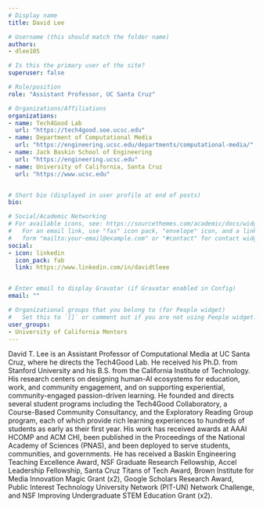 ```yaml
---
# Display name
title: David Lee

# Username (this should match the folder name)
authors:
- dlee105

# Is this the primary user of the site?
superuser: false

# Role/position
role: "Assistant Professor, UC Santa Cruz"

# Organizations/Affiliations
organizations:
- name: Tech4Good Lab
  url: "https://tech4good.soe.ucsc.edu"
- name: Department of Computational Media
  url: "https://engineering.ucsc.edu/departments/computational-media/"
- name: Jack Baskin School of Engineering
  url: "https://engineering.ucsc.edu"
- name: University of California, Santa Cruz
  url: "https://www.ucsc.edu"


# Short bio (displayed in user profile at end of posts)
bio:

# Social/Academic Networking
# For available icons, see: https://sourcethemes.com/academic/docs/widgets/#icons
#   For an email link, use "fas" icon pack, "envelope" icon, and a link in the
#   form "mailto:your-email@example.com" or "#contact" for contact widget.
social:
- icon: linkedin
  icon_pack: fab
  link: https://www.linkedin.com/in/davidtleee


# Enter email to display Gravatar (if Gravatar enabled in Config)
email: ""

# Organizational groups that you belong to (for People widget)
#   Set this to `[]` or comment out if you are not using People widget.  
user_groups:
- University of California Mentors
---
```

David T. Lee is an Assistant Professor of Computational Media at UC Santa Cruz, where he directs the Tech4Good Lab. He received his Ph.D. from Stanford University and his B.S. from the California Institute of Technology. His research centers on designing human-AI ecosystems for education, work, and community engagement, and on supporting experiential, community-engaged passion-driven learning. He founded and directs several student programs including the Tech4Good Collaboratory, a Course-Based Community Consultancy, and the Exploratory Reading Group program, each of which provide rich learning experiences to hundreds of students as early as their first year. His work has received awards at AAAI HCOMP and ACM CHI, been published in the Proceedings of the National Academy of Sciences (PNAS), and been deployed to serve students, communities, and governments. He has received a Baskin Engineering Teaching Excellence Award, NSF Graduate Research Fellowship, Accel Leadership Fellowship, Santa Cruz Titans of Tech Award, Brown Institute for Media Innovation Magic Grant (x2), Google Scholars Research Award, Public Interest Technology University Network (PIT-UN) Network Challenge, and NSF Improving Undergraduate STEM Education Grant (x2).
